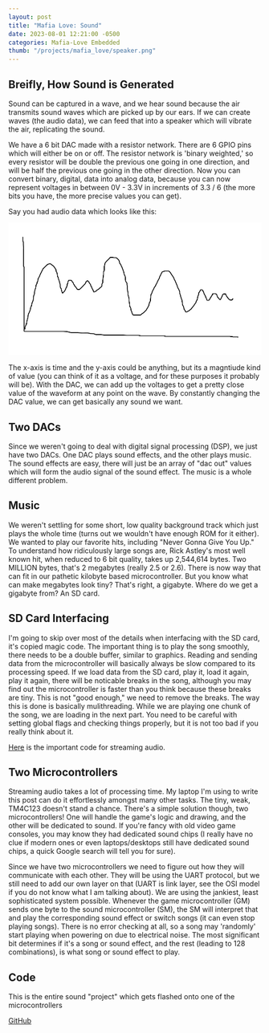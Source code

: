 ```yaml
---
layout: post
title: "Mafia Love: Sound"
date: 2023-08-01 12:21:00 -0500
categories: Mafia-Love Embedded
thumb: "/projects/mafia_love/speaker.png"
---
```


## Breifly, How Sound is Generated

Sound can be captured in a wave, and we hear sound because the air transmits sound waves which are picked up
by our ears. If we can create waves (the audio data), we can feed that into a speaker which will vibrate the
air, replicating the sound.

We have a 6 bit DAC made with a resistor network. There are 6 GPIO pins which will either be on or off. The resistor
network is 'binary weighted,' so every resistor will be double the previous one going in one direction, and will
be half the previous one going in the other direction. Now you can convert binary, digital, data into analog data,
because you can now represent voltages in between 0V - 3.3V in increments of 3.3 / 6 (the more bits you have, the
more precise values you can get).

Say you had audio data which looks like this:

![Audio data](/projects/mafia_love/audio_data.png)

The x-axis is time and the y-axis could be anything, but its a magntiude kind of value (you can think of it as
a voltage, and for these purposes it probably will be). With the DAC, we can add up the voltages to get a pretty
close value of the waveform at any point on the wave. By constantly changing the DAC value, we can get basically
any sound we want.

## Two DACs

Since we weren't going to deal with digital signal processing (DSP), we just have two DACs. One DAC plays sound
effects, and the other plays music. The sound effects are easy, there will just be an array of "dac out" values
which will form the audio signal of the sound effect. The music is a whole different problem.

## Music

We weren't settling for some short, low quality background track which just plays the whole time (turns out we
wouldn't have enough ROM for it either). We wanted to play our favorite hits, including "Never Gonna Give You Up."
To understand how ridiculously large songs are, Rick Astley's most well known hit, when reduced to 6 bit quality,
takes up 2,544,614 bytes. Two MILLION bytes, that's 2 megabytes (really 2.5 or 2.6). There is now way that can
fit in our pathetic kilobyte based microcontroller. But you know what can make megabytes look tiny? That's right,
a gigabyte. Where do we get a gigabyte from? An SD card.

## SD Card Interfacing

I'm going to skip over most of the details when interfacing with the SD card, it's copied magic code. The important
thing is to play the song smoothly, there needs to be a double buffer, similar to graphics. Reading and sending
data from the microcontroller will basically always be slow compared to its processing speed. If we load data
from the SD card, play it, load it again, play it again, there will be noticable breaks in the song, although you
may find out the microcontroller is faster than you think because these breaks are tiny. This is not "good enough,"
we need to remove the breaks. The way this is done is basically mulithreading. While we are playing one chunk of
the song, we are loading in the next part. You need to be careful with setting global flags and checking things
properly, but it is not too bad if you really think about it.

<a target="_blank" href="https://github.com/MisterMjirES/mafia_love/blob/master/sound/music.c">Here</a> is the important code for streaming audio.

## Two Microcontrollers

Streaming audio takes a lot of processing time. My laptop I'm using to write this post can do it effortlessly
amongst many other tasks. The tiny, weak, TM4C123 doesn't stand a chance. There's a simple solution though, two
microcontrollers! One will handle the game's logic and drawing, and the other will be dedicated to sound. If you're
fancy with old video game consoles, you may know they had dedicated sound chips (I really have no clue if modern
ones or even laptops/desktops still have dedicated sound chips, a quick Google search will tell you for sure).

Since we have two microcontrollers we need to figure out how they will communicate with each other. They will
be using the UART protocol, but we still need to add our own layer on that (UART is link layer, see the OSI model if
you do not know what I am talking about). We are using the jankiest, least sophisticated system possible. Whenever
the game microcontroller (GM) sends one byte to the sound microcontroller (SM), the SM will interpret that and play
the corresponding sound effect or switch songs (it can even stop playing songs). There is no error checking at all,
so a song may 'randomly' start playing when powering on due to electrical noise. The most significant bit determines
if it's a song or sound effect, and the rest (leading to 128 combinations), is what song or sound effect to play.

## Code

This is the entire sound "project" which gets flashed onto one of the microcontrollers

<a target="_blank" href="https://github.com/MisterMjirES/mafia_love/tree/master/sound">GitHub</a>